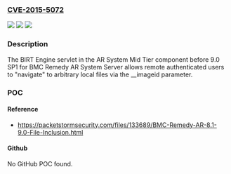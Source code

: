 ### [CVE-2015-5072](https://cve.mitre.org/cgi-bin/cvename.cgi?name=CVE-2015-5072)
![](https://img.shields.io/static/v1?label=Product&message=n%2Fa&color=blue)
![](https://img.shields.io/static/v1?label=Version&message=n%2Fa&color=blue)
![](https://img.shields.io/static/v1?label=Vulnerability&message=n%2Fa&color=brighgreen)

### Description

The BIRT Engine servlet in the AR System Mid Tier component before 9.0 SP1 for BMC Remedy AR System Server allows remote authenticated users to "navigate" to arbitrary local files via the __imageid parameter.

### POC

#### Reference
- https://packetstormsecurity.com/files/133689/BMC-Remedy-AR-8.1-9.0-File-Inclusion.html

#### Github
No GitHub POC found.

